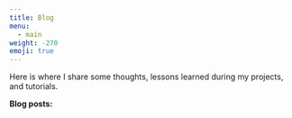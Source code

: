 ```yaml
---
title: Blog
menu:
  - main
weight: -270
emoji: true
---
```


Here is where I share some thoughts, lessons learned during my projects, and tutorials.

**Blog posts:**
